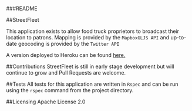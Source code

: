###README

##StreetFleet

This application exists to allow food truck proprietors to broadcast their
location to patrons. Mapping is provided by the `MapboxGLJS API` and
up-to-date geocoding is provided by the `Twitter API`

A version deployed to Heroku can be found [here.](https://warm-lake-89976.herokuapp.com/)

##Contributions
StreetFleet is still in early stage development but will continue to grow
and Pull Requests are welcome.

##Tests
All tests for this application are written in `Rspec` and can be run using
the `rspec` command from the project directory.

##Licensing
Apache License 2.0
